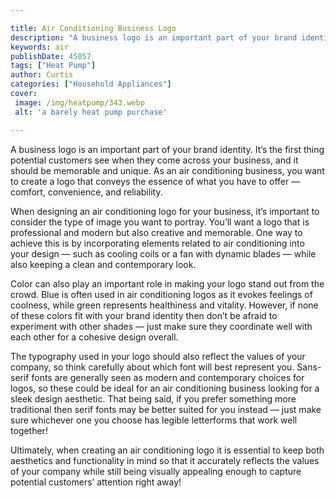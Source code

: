 ```yaml
---

title: Air Conditioning Business Logo
description: "A business logo is an important part of your brand identity. It’s the first thing potential customers see when they come across yo...find out now"
keywords: air
publishDate: 45057
tags: ["Heat Pump"]
author: Curtis
categories: ["Household Appliances"]
cover: 
 image: /img/heatpump/343.webp
 alt: 'a barely heat pump purchase'

---
```


A business logo is an important part of your brand identity. It’s the first thing potential customers see when they come across your business, and it should be memorable and unique. As an air conditioning business, you want to create a logo that conveys the essence of what you have to offer — comfort, convenience, and reliability.

When designing an air conditioning logo for your business, it’s important to consider the type of image you want to portray. You’ll want a logo that is professional and modern but also creative and memorable. One way to achieve this is by incorporating elements related to air conditioning into your design — such as cooling coils or a fan with dynamic blades — while also keeping a clean and contemporary look.

Color can also play an important role in making your logo stand out from the crowd. Blue is often used in air conditioning logos as it evokes feelings of coolness, while green represents healthiness and vitality. However, if none of these colors fit with your brand identity then don’t be afraid to experiment with other shades — just make sure they coordinate well with each other for a cohesive design overall.

The typography used in your logo should also reflect the values of your company, so think carefully about which font will best represent you. Sans-serif fonts are generally seen as modern and contemporary choices for logos, so these could be ideal for an air conditioning business looking for a sleek design aesthetic. That being said, if you prefer something more traditional then serif fonts may be better suited for you instead — just make sure whichever one you choose has legible letterforms that work well together! 

Ultimately, when creating an air conditioning logo it is essential to keep both aesthetics and functionality in mind so that it accurately reflects the values of your company while still being visually appealing enough to capture potential customers’ attention right away!

